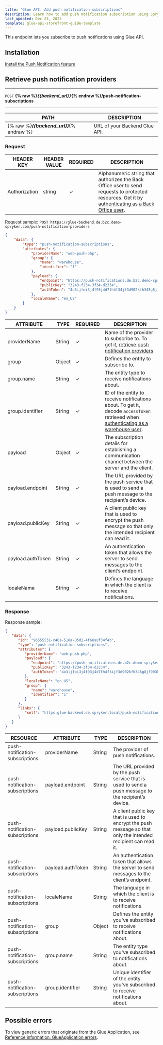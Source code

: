 ```yaml
---
title: "Glue API: Add push notification subscriptions"
description: Learn how to add push notification subscription using Spryker Glue API to your Spryker Projects.
last_updated: Dec 23, 2023
template: glue-api-storefront-guide-template
---
```


This endpoint lets you subscribe to push notifications using Glue API.

## Installation

[Install the Push Notification feature](/docs/pbc/all/miscellaneous/{{page.version}}/install-and-upgrade/install-features/install-the-push-notification-feature.html)

## Retrieve push notification providers

***
`POST` **{% raw %}*{{backend_url}}*{% endraw %}/push-notification-subscriptions**
***



| PATH | DESCRIPTION |
| --- | --- |
| {% raw %}***{{backend_url}}***{% endraw %} | URL of your Backend Glue API. |



### Request

| HEADER KEY | HEADER VALUE | REQUIRED | DESCRIPTION |
| --- | --- | --- | --- |
| Authorization | string | &check; | Alphanumeric string that authorizes the Back Office user to send requests to protected resources. Get it by [authenticating as a Back Office user](/docs/pbc/all/identity-access-management/{{page.version}}/manage-using-glue-api/glue-api-authenticate-as-a-back-office-user.html).  |


Request sample: `POST https://glue-backend.de.b2c.demo-spryker.com/push-notification-providers`

```json
{
    "data": {
        "type": "push-notification-subscriptions",
        "attributes": {
            "providerName": "web-push-php",
            "group": {
                "name": "warehouse",
                "identifier": "1"
            },
            "payload": {
                "endpoint": "https://push-notifications.de.b2c.demo-spryker.com",
                "publicKey": "3243-f234-3f34-d2334",
                "authToken": "4o3ijfoi3j4f93j4d7fh4f34jf3d902kfh345g8jf903kdj23uf3"
            },
            "localeName": "en_US"
        }
    }
}
```

| ATTRIBUTE | TYPE | REQUIRED | DESCRIPTION |
| --- | --- | --- | --- |
| providerName | String | &check; | Name of the provider to subscribe to. To get it, [retrieve push notification providers](/docs/pbc/all/miscellaneous/{{page.version}}/manage-using-glue-api/manage-push-notification-providers/glue-api-retrieve-push-notification-providers.html) |
| group | Object | &check;  | Defines the entity to subscribe to. |
| group.name | String | &check;  | The entity type to receive notifications about. |
| group.identifier | String | &check;  | ID of the entity to receive notifications about. To get it, decode `accessToken` retrieved when [authenticating as a warehouse user](/docs/pbc/all/warehouse-management-system/{{page.version}}/unified-commerce/manage-using-glue-api/glue-api-authenticate-as-a-warehouse-user.html). |
| payload | Object | &check;  | The subscription details for establishing a communication channel between the server and the client. |
| payload.endpoint | String | &check;  | The URL provided by the push service that is used to send a push message to the recipient’s device. |
| payload.publicKey | String | &check;  | A client public key that is used to encrypt the push message so that only the intended recipient can read it. |
| payload.authToken | String | &check;  | An authentication token that allows the server to send messages to the client’s endpoint. |
| localeName | String | &check;  | Defines the language in which the client is to receive notifications. |





### Response

Response sample:
```json
{
   "data": {
      "id": "96555531-c40a-516a-85d2-4f68a8f34f4b",
      "type": "push-notification-subscriptions",
      "attributes": {
         "providerName": "web-push-php",
         "payload": {
            "endpoint": "https://push-notifications.de.b2c.demo-spryker.com",
            "publicKey": "3243-f234-3f34-d2334",
            "authToken": "4o3ijfoi3j4f93j4d7fh4f34jf3d902kfh345g8jf903kdj23uf3"
         },
         "localeName": "en_US",
         "group": {
            "name": "warehouse",
            "identifier": "1"
         }
      },
      "links": {
         "self": "https:glue-backend.de.spryker.local/push-notification-subscriptions/96555531-c40a-516a-85d2-4f68a8f34f4b"
      }
   }
}
```

| RESOURCE | ATTRIBUTE | TYPE | DESCRIPTION |
|-|-|-|-|
| push-notification-subscriptions | providerName | String | The provider of push notifications.  |
| push-notification-subscriptions | payload.endpoint | String | The URL provided by the push service that is used to send a push message to the recipient’s device. |
| push-notification-subscriptions | payload.publicKey | String | A client public key that is used to encrypt the push message so that only the intended recipient can read it. |
| push-notification-subscriptions | payload.authToken | String | An authentication token that allows the server to send messages to the client’s endpoint. |
| push-notification-subscriptions | localeName | String | The language in which the client is to receive notifications. |
| push-notification-subscriptions | group | Object | Defines the entity you've subscribed to receive notifications about. |
| push-notification-subscriptions | group.name | String | The entity type you've subscribed to notifications about. |
| push-notification-subscriptions | group.identifier | String | Unique identifier of the entity you've subscribed to receive notifications about. |


## Possible errors

To view generic errors that originate from the Glue Application, see [Reference information: GlueApplication errors](/docs/dg/dev/glue-api/{{page.version}}/old-glue-infrastructure/reference-information-glueapplication-errors.html).
